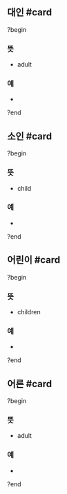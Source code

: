 ## 대인 #card
?begin
### 뜻
- adult
### 예
-
<!--SR:!2025-08-05,77,270-->
?end


## 소인 #card
?begin
### 뜻
- child
### 예
-
?end


## 어린이 #card
?begin
### 뜻
- children
### 예
-
?end


## 어른 #card
?begin
### 뜻
- adult
### 예
-
?end

